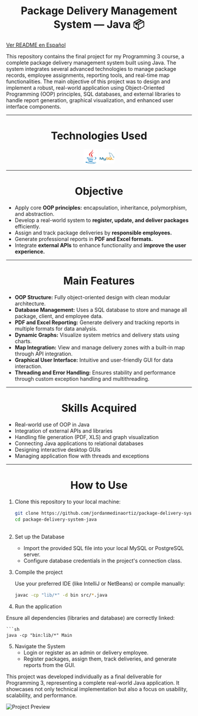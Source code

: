 <h1 align="center">Package Delivery Management System — Java 📦</h1>
<p align="left">
  <a href="README_ES.md" target="_blank">
    Ver README en Español
  </a>
</p>

<p> This repository contains the final project for my Programming 3 course, a complete package delivery management system built using Java. The system integrates several advanced technologies to manage package records, employee assignments, reporting tools, and real-time map functionalities. The main objective of this project was to design and implement a robust, real-world application using Object-Oriented Programming (OOP) principles, SQL databases, and external libraries to handle report generation, graphical visualization, and enhanced user interface components. </p>
<hr>

<h1 align="center">Technologies Used</h1>
<div align="center">
  <img src="https://github.com/devicons/devicon/blob/master/icons/java/java-original.svg" alt="Java" title="Jva" width="40px">
  <img src="https://github.com/devicons/devicon/blob/master/icons/mysql/mysql-original-wordmark.svg" alt="SQL" title="SQL" width="40px">
</div>
<hr>

<h1 align="center">Objective</h1>
<ul>
  <li>Apply core <b>OOP principles:</b> encapsulation, inheritance, polymorphism, and abstraction.</li>
  <li>Develop a real-world system to <b>register, update, and deliver packages</b> efficiently.</li>
  <li>Assign and track package deliveries by <b>responsible employees.</b></li>
  <li>Generate professional reports in <b>PDF and Excel formats.</b></li>
  <li>Integrate <b>external APIs</b> to enhance functionality and <b>improve the user experience.</b></li>
</ul>
<hr>

<h1 align="center">Main Features</h1>
<ul>
  <li><b>OOP Structure:</b> Fully object-oriented design with clean modular architecture.</li>
  <li><b>Database Management:</b> Uses a SQL database to store and manage all package, client, and employee data.</li>
  <li><b>PDF and Excel Reporting:</b> Generate delivery and tracking reports in multiple formats for data analysis.</li>
  <li><b>Dynamic Graphs:</b> Visualize system metrics and delivery stats using charts.</li>
  <li><b>Map Integration:</b> View and manage delivery zones with a built-in map through API integration.</li>
  <li><b>Graphical User Interface:</b> Intuitive and user-friendly GUI for data interaction.</li>
  <li><b>Threading and Error Handling:</b> Ensures stability and performance through custom exception handling and multithreading.</li>
</ul>
<hr>

<h1 align="center">Skills Acquired</h1>
<ul>
  <li>Real-world use of OOP in Java</li>
  <li>Integration of external APIs and libraries</li>
  <li>Handling file generation (PDF, XLS) and graph visualization</li>
  <li>Connecting Java applications to relational databases</li>
  <li>Designing interactive desktop GUIs</li>
  <li>Managing application flow with threads and exceptions</li>
</ul>
<hr>

<h1 align="center">How to Use</h1>

1. Clone this repository to your local machine:
   ```sh
   git clone https://github.com/jordanmedinaortiz/package-delivery-system-java.git
   cd package-delivery-system-java
  
2. Set up the Database
   <ul>
     <li>Import the provided SQL file into your local MySQL or PostgreSQL server.</li>
     <li>Configure database credentials in the project's connection class.</li>
   </ul>

3. Compile the project
   <p>Use your preferred IDE (like IntelliJ or NetBeans) or compile manually:</p>
   
   ```sh
   javac -cp "lib/*" -d bin src/*.java

4. Run the application
  <p>Ensure all dependencies (libraries and database) are correctly linked:</p>
   
    ```sh
    java -cp "bin:lib/*" Main

5. Navigate the System
   <ul>
     <li>Login or register as an admin or delivery employee.</li>
     <li>Register packages, assign them, track deliveries, and generate reports from the GUI.</li>
   </ul>

<p>This project was developed individually as a final deliverable for Programming 3, representing a complete real-world Java application. It showcases not only technical implementation but also a focus on usability, scalability, and performance.</p>
<img src="package-delivery-system-java.png" alt="Project Preview" title="Package Delivery System Java" />
